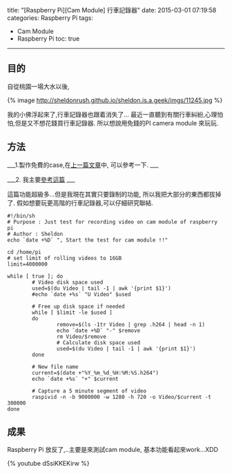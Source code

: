title: "[Raspberry Pi][Cam Module] 行車記錄器"
date: 2015-03-01 07:19:58
categories: Raspberry Pi 
tags: 
- Cam Module
- Raspberry Pi
toc: true
---

## 目的

自從桃園一場大水以後, 

{% image http://sheldonrush.github.io/sheldon.is.a.geek/imgs/11245.jpg %}

我的小佛浮起來了,行車記錄器也跟着消失了...
最近一直聽到有關行車糾紛,心理怕怕,但是又不想花錢買行車記錄器.
所以想說用免錢的PI camera module 來玩玩.

## 方法

___1.製作免費的case,在[上一篇文章](http://sheldonrush.github.io/sheldon.is.a.geek/2015/02/26/-Raspberry-Pi-%E8%A3%BD%E4%BD%9CPI%E7%9A%84%E8%A1%A3%E6%9C%8D-Case/)中, 可以參考一下. ___


___2. 我主要[參考這篇](http://dreamgreenhouse.com/projects/2013/picar/) ___

這篇功能超級多...但是我現在其實只要錄制的功能, 所以我把大部分的東西都拔掉了.
假如想要玩更高階的行車記錄器,可以仔細研究聯結.

```
#!/bin/sh
# Purpose : Just test for recording video on cam module of raspberry pi
# Author : Sheldon
echo `date +%D` ", Start the test for cam module !!"

cd /home/pi
# set limit of rolling videos to 16GB
limit=4000000

while [ true ]; do 
        # Video disk space used
        used=$(du Video | tail -1 | awk '{print $1}')
        #echo `date +%s` "U Video" $used
        
        # Free up disk space if needed
        while [ $limit -le $used ]
        do
                remove=$(ls -1tr Video | grep .h264 | head -n 1)
                echo `date +%D` "-" $remove
                rm Video/$remove
                # Calculate disk space used
                used=$(du Video | tail -1 | awk '{print $1}')
        done

        # New file name
        current=$(date +"%Y_%m_%d_%H:%M:%S.h264")
        echo `date +%s` "+" $current

        # Capture a 5 minute segment of video
        raspivid -n -b 9000000 -w 1280 -h 720 -o Video/$current -t 300000
done

```


## 成果

Raspberry Pi 放反了,..主要是來測試cam module, 基本功能看起來work...XDD

{% youtube dSsiKKEKirw %}

